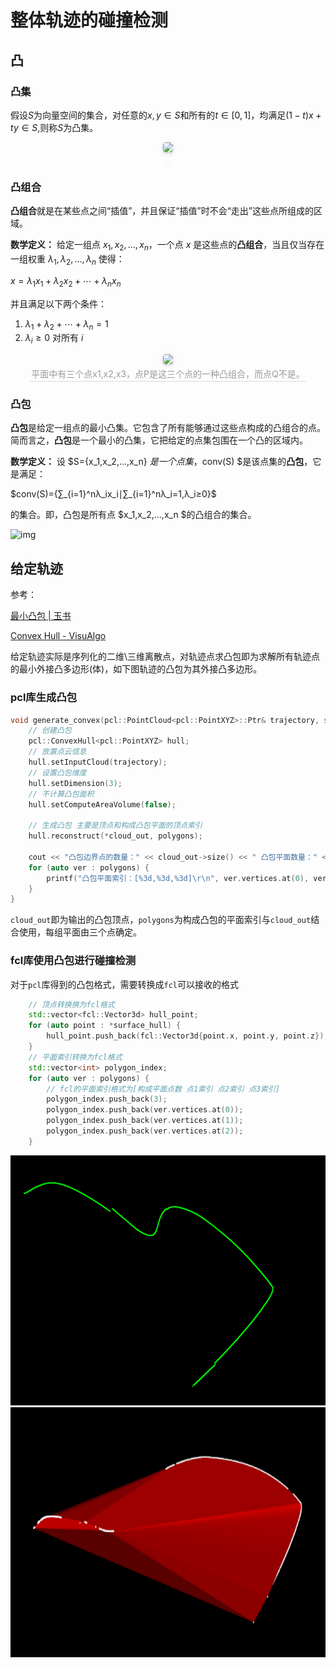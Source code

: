 # 整体轨迹的碰撞检测

## 凸

### 凸集

假设$S$为向量空间的集合，对任意的$x,y\in S$和所有的$t\in [0,1]$，均满足$(1-t)x+ty\in S$,则称$S$为凸集。
<center>
    <img style="border-radius: 0.3125em;
    box-shadow: 0 2px 4px 0 rgba(34,36,38,.12),0 2px 10px 0 rgba(34,36,38,.08);" 
    src="https://upload.wikimedia.org/wikipedia/commons/thumb/6/6b/Convex_polygon_illustration1.svg/220px-Convex_polygon_illustration1.svg.png">
    <br>
    <div style="color:orange; border-bottom: 1px solid #d9d9d9;
    display: inline-block;
    color: #999;
    padding: 2px;"></div>
</center>



### 凸组合

**凸组合**就是在某些点之间“插值”，并且保证“插值”时不会“走出”这些点所组成的区域。

**数学定义：** 给定一组点 $x_1,x_2,…,x_n$，一个点 $x$ 是这些点的**凸组合**，当且仅当存在一组权重 $λ_1,λ_2,…,λ_n$ 使得：

$x=λ_1x_1+λ_2x_2+⋯+λ_nx_n$

并且满足以下两个条件：

1. $λ_1+λ_2+⋯+λ_n=1$
2. $λ_i≥0$ 对所有 $i$
<center>
    <img style="border-radius: 0.3125em;
    box-shadow: 0 2px 4px 0 rgba(34,36,38,.12),0 2px 10px 0 rgba(34,36,38,.08);" 
    src="https://upload.wikimedia.org/wikipedia/commons/thumb/c/c4/Convex_combination_illustration.svg/220px-Convex_combination_illustration.svg.png">
    <br>
    <div style="color:orange; border-bottom: 1px solid #d9d9d9;
    display: inline-block;
    color: #999;
    padding: 2px;">平面中有三个点x1,x2,x3，点P是这三个点的一种凸组合，而点Q不是。</div>
</center>

### 凸包

**凸包**是给定一组点的最小凸集。它包含了所有能够通过这些点构成的凸组合的点。简而言之，**凸包**是一个最小的凸集，它把给定的点集包围在一个凸的区域内。

**数学定义：** 设 $S={x_1,x_2,…,x_n} $是一个点集，$conv(S) $是该点集的**凸包**，它是满足：

$conv(S)={∑_{i=1}^nλ_ix_i∣∑_{i=1}^nλ_i=1,λ_i≥0}$

的集合。即，凸包是所有点 $x_1,x_2,…,x_n $的凸组合的集合。

![img](https://upload.wikimedia.org/wikipedia/commons/b/bc/ConvexHull.png)

## 给定轨迹

参考：

[最小凸包 | 玉书](https://maorey.github.io/blog/algorithm/melkman.html#melkman-算法-o-n)

[Convex Hull - VisuAlgo](https://visualgo.net/en/convexhull)

给定轨迹实际是序列化的二维\三维离散点，对轨迹点求凸包即为求解所有轨迹点的最小外接凸多边形(体)，如下图轨迹的凸包为其外接凸多边形。

### pcl库生成凸包

```cpp
void generate_convex(pcl::PointCloud<pcl::PointXYZ>::Ptr& trajectory, std::vector<pcl::Vertices>& polygons, pcl::PointCloud<pcl::PointXYZ>::Ptr& cloud_out) {
    // 创建凸包
    pcl::ConvexHull<pcl::PointXYZ> hull;
    // 放置点云信息
    hull.setInputCloud(trajectory);
    // 设置凸包维度
    hull.setDimension(3);  
    // 不计算凸包面积
    hull.setComputeAreaVolume(false);

    // 生成凸包 主要是顶点和构成凸包平面的顶点索引
    hull.reconstruct(*cloud_out, polygons);

    cout << "凸包边界点的数量：" << cloud_out->size() << " 凸包平面数量：" << polygons.size() << endl;
    for (auto ver : polygons) {
        printf("凸包平面索引：[%3d,%3d,%3d]\r\n", ver.vertices.at(0), ver.vertices.at(1), ver.vertices.at(2));
    }
}
```

`cloud_out`即为输出的凸包顶点，`polygons`为构成凸包的平面索引与`cloud_out`结合使用，每组平面由三个点确定。

### fcl库使用凸包进行碰撞检测

对于`pcl`库得到的凸包格式，需要转换成`fcl`可以接收的格式

```cpp
    // 顶点转换换为fcl格式
    std::vector<fcl::Vector3d> hull_point;
    for (auto point : *surface_hull) {
        hull_point.push_back(fcl::Vector3d{point.x, point.y, point.z});
    }
    // 平面索引转换为fcl格式
    std::vector<int> polygon_index;
    for (auto ver : polygons) {
        // fcl的平面索引格式为[构成平面点数 点1索引 点2索引 点3索引]
        polygon_index.push_back(3);
        polygon_index.push_back(ver.vertices.at(0));
        polygon_index.push_back(ver.vertices.at(1));
        polygon_index.push_back(ver.vertices.at(2));
    }
```

 <img src="https://github.com/whsleep/fcl_trial/blob/main/assets/image-20250417162052518.png"  height ="400" />

 <img src="https://github.com/whsleep/fcl_trial/blob/main/assets/image-20250417161934418.png"  height ="400" />


